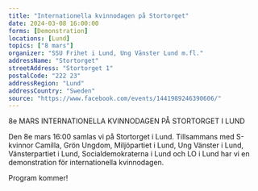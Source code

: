 ```yaml
---
title: "Internationella kvinnodagen på Stortorget"
date: 2024-03-08 16:00:00 
forms: [Demonstration]
locations: [Lund]
topics: ["8 mars"]
organizer: "SSU Frihet i Lund, Ung Vänster Lund m.fl."
addressName: "Stortorget"
streetAddress: "Stortorget 1"
postalCode: "222 23"
addressRegion: "Lund"
addressCountry: "Sweden"
source: "https://www.facebook.com/events/1441989246390606/"
---
```

8e MARS INTERNATIONELLA KVINNODAGEN PÅ STORTORGET I LUND

Den 8e mars 16:00 samlas vi på Stortorget i Lund. Tillsammans med S-kvinnor Camilla, Grön Ungdom, Miljöpartiet i Lund, Ung Vänster i Lund, Vänsterpartiet i Lund, Socialdemokraterna i Lund och LO i Lund har vi en demonstration för internationella kvinnodagen.

Program kommer!